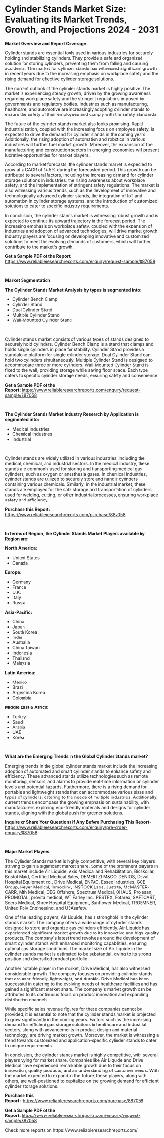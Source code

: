 <p><h1>Cylinder Stands Market Size: Evaluating its Market Trends, Growth, and Projections 2024 - 2031</h1></p><p><strong>Market Overview and Report Coverage</strong></p>
<p><p>Cylinder stands are essential tools used in various industries for securely holding and stabilizing cylinders. They provide a safe and organized solution for storing cylinders, preventing them from falling and causing accidents. The market for cylinder stands has witnessed significant growth in recent years due to the increasing emphasis on workplace safety and the rising demand for effective cylinder storage solutions.</p><p>The current outlook of the cylinder stands market is highly positive. The market is experiencing steady growth, driven by the growing awareness regarding workplace safety and the stringent regulations imposed by governments and regulatory bodies. Industries such as manufacturing, healthcare, and automotive are increasingly adopting cylinder stands to ensure the safety of their employees and comply with the safety standards.</p><p>The future of the cylinder stands market also looks promising. Rapid industrialization, coupled with the increasing focus on employee safety, is expected to drive the demand for cylinder stands in the coming years. Additionally, the rising adoption of automation and robotics in various industries will further fuel market growth. Moreover, the expansion of the manufacturing and construction sectors in emerging economies will present lucrative opportunities for market players.</p><p>According to market forecasts, the cylinder stands market is expected to grow at a CAGR of 14.5% during the forecasted period. This growth can be attributed to several factors, including the increasing demand for cylinder storage solutions in industries, the rising awareness about workplace safety, and the implementation of stringent safety regulations. The market is also witnessing various trends, such as the development of innovative and technologically advanced cylinder stands, the integration of IoT and automation in cylinder storage systems, and the introduction of customized solutions to cater to specific industry requirements.</p><p>In conclusion, the cylinder stands market is witnessing robust growth and is expected to continue its upward trajectory in the forecast period. The increasing emphasis on workplace safety, coupled with the expansion of industries and adoption of advanced technologies, will drive market growth. Industry players are focusing on developing innovative and customized solutions to meet the evolving demands of customers, which will further contribute to the market's growth.</p></p>
<p><strong>Get a Sample PDF of the Report:</strong> <a href="https://www.reliableresearchreports.com/enquiry/request-sample/887058">https://www.reliableresearchreports.com/enquiry/request-sample/887058</a></p>
<p>&nbsp;</p>
<p><strong>Market Segmentation</strong></p>
<p><strong>The Cylinder Stands Market Analysis by types is segmented into:</strong></p>
<p><ul><li>Cylinder Bench Clamp</li><li>Cylinder Stand</li><li>Dual Cylinder Stand</li><li>Multiple Cylinder Stand</li><li>Wall-Mounted Cylinder Stand</li></ul></p>
<p>&nbsp;</p>
<p><p>Cylinder stands market consists of various types of stands designed to securely hold cylinders. Cylinder Bench Clamp is a stand that clamps and holds single cylinders in place for stability. Cylinder Stand provides a standalone platform for single cylinder storage. Dual Cylinder Stand can hold two cylinders simultaneously. Multiple Cylinder Stand is designed to accommodate three or more cylinders. Wall-Mounted Cylinder Stand is fixed to the wall, providing storage while saving floor space. Each type caters to specific cylinder storage needs, ensuring safety and convenience.</p></p>
<p><strong>Get a Sample PDF of the Report:</strong>&nbsp;<a href="https://www.reliableresearchreports.com/enquiry/request-sample/887058">https://www.reliableresearchreports.com/enquiry/request-sample/887058</a></p>
<p>&nbsp;</p>
<p><strong>The Cylinder Stands Market Industry Research by Application is segmented into:</strong></p>
<p><ul><li>Medical Industries</li><li>Chemical industries</li><li>Industrial</li></ul></p>
<p>&nbsp;</p>
<p><p>Cylinder stands are widely utilized in various industries, including the medical, chemical, and industrial sectors. In the medical industry, these stands are commonly used for storing and transporting medical gas cylinders, such as oxygen or anesthesia gases. In chemical industries, cylinder stands are utilized to securely store and handle cylinders containing various chemicals. Similarly, in the industrial market, these stands are employed for the safe storage and transportation of cylinders used for welding, cutting, or other industrial processes, ensuring workplace safety and efficiency.</p></p>
<p><strong>Purchase this Report:</strong>&nbsp; <a href="https://www.reliableresearchreports.com/purchase/887058">https://www.reliableresearchreports.com/purchase/887058</a></p>
<p>&nbsp;</p>
<p><strong>In terms of Region, the Cylinder Stands Market Players available by Region are:</strong></p>
<p>
    <p> <strong> North America: </strong>
        <ul>
            <li>United States</li>
            <li>Canada</li>
        </ul>
        </p> 
    <p> <strong> Europe: </strong>
        <ul>
            <li>Germany</li>
            <li>France</li>
            <li>U.K.</li>
            <li>Italy</li>
            <li>Russia</li>
        </ul>
        </p> 
    <p> <strong> Asia-Pacific: </strong>
        <ul>
            <li>China</li>
            <li>Japan</li>
            <li>South Korea</li>
            <li>India</li>
            <li>Australia</li>
            <li>China Taiwan</li>
            <li>Indonesia</li>
            <li>Thailand</li>
            <li>Malaysia</li>
        </ul>
        </p> 
    <p> <strong> Latin America: </strong>
        <ul>
            <li>Mexico</li>
            <li>Brazil</li>
            <li>Argentina Korea</li>
            <li>Colombia</li>
        </ul>
        </p> 
    <p> <strong> Middle East & Africa: </strong>
        <ul>
            <li>Turkey</li>
            <li>Saudi</li>
            <li>Arabia</li>
            <li>UAE</li>
            <li>Korea</li>
        </ul>
    </p>
    </p>
<p>&nbsp;</p>
<p><strong>What are the Emerging Trends in the Global Cylinder Stands market?</strong></p>
<p><p>Emerging trends in the global cylinder stands market include the increasing adoption of automated and smart cylinder stands to enhance safety and efficiency. These advanced stands utilize technologies such as remote monitoring, sensors, and alarms to provide real-time information on cylinder levels and potential hazards. Furthermore, there is a rising demand for portable and lightweight stands that can accommodate various sizes and types of cylinders, catering to the needs of multiple industries. Additionally, current trends encompass the growing emphasis on sustainability, with manufacturers exploring eco-friendly materials and designs for cylinder stands, aligning with the global push for greener solutions.</p></p>
<p><strong>Inquire or Share Your Questions If Any Before Purchasing This Report</strong>- <a href="https://www.reliableresearchreports.com/enquiry/pre-order-enquiry/887058">https://www.reliableresearchreports.com/enquiry/pre-order-enquiry/887058</a></p>
<p>&nbsp;</p>
<p><strong>Major Market Players</strong></p>
<p><p>The Cylinder Stands market is highly competitive, with several key players striving to gain a significant market share. Some of the prominent players in this market include Air Liquide, Axis Medical and Rehabilitation, Bicakcilar, Bristol Maid, Certified Medical Sales, DEMERTZI M&CO, DENIOS, Deval Hospital Equipment co., Drive Medical, ENPAC, Essex Industries, GCE Group, Heyer Medical, Inmoclinc, INSTOCK Labs, Justrite, McMASTER-CARR, Mth Medical, OEG Offshore, Spectrum Medical, OHAUS, Projesan, PROMOTAL, provita medical, WT Farley Inc., RESTEX, Rotarex, SAFTCART, Seers Medical, Shree Hospital Equipment, Sunflower Medical, TROEMNER, United Poly Engineering, and USAsafety.</p><p>One of the leading players, Air Liquide, has a stronghold in the cylinder stands market. The company offers a wide range of cylinder stands designed to store and organize gas cylinders efficiently. Air Liquide has experienced significant market growth due to its innovative and high-quality products. The company's latest trend revolves around the development of smart cylinder stands with enhanced monitoring capabilities, ensuring optimal gas storage conditions. The market size of Air Liquide in the cylinder stands market is estimated to be substantial, owing to its strong position and diversified product portfolio.</p><p>Another notable player in the market, Drive Medical, has also witnessed considerable growth. The company focuses on providing cylinder stands that are user-friendly, lightweight, and durable. Drive Medical has been successful in catering to the evolving needs of healthcare facilities and has gained a significant market share. The company's market growth can be attributed to its continuous focus on product innovation and expanding distribution channels.</p><p>While specific sales revenue figures for these companies cannot be provided, it is essential to note that the cylinder stands market is projected to grow significantly in the coming years. Factors such as the increasing demand for efficient gas storage solutions in healthcare and industrial sectors, along with advancements in product design and material technology, are driving market growth. Moreover, the market is witnessing a trend towards customized and application-specific cylinder stands to cater to unique requirements.</p><p>In conclusion, the cylinder stands market is highly competitive, with several players vying for market share. Companies like Air Liquide and Drive Medical have experienced remarkable growth due to their focus on innovation, quality products, and an understanding of customer needs. With the market expected to expand in the future, these players, along with others, are well-positioned to capitalize on the growing demand for efficient cylinder storage solutions.</p></p>
<p><strong>Purchase this Report:</strong>&nbsp;&nbsp;<a href="https://www.reliableresearchreports.com/purchase/887058">https://www.reliableresearchreports.com/purchase/887058</a></p>
<p></p>
<p><strong>Get a Sample PDF of the Report:</strong>&nbsp;<a href="https://www.reliableresearchreports.com/enquiry/request-sample/887058">https://www.reliableresearchreports.com/enquiry/request-sample/887058</a></p>
<p>Check more reports on https://www.reliableresearchreports.com/</p>